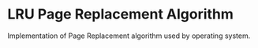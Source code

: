 # LRU Page Replacement Algorithm
Implementation of Page Replacement algorithm used by operating system.
